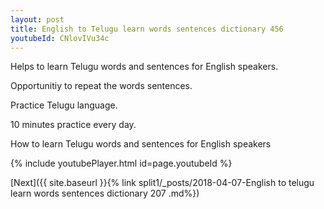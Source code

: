 ```yaml
---
layout: post
title: English to Telugu learn words sentences dictionary 456 
youtubeId: CNlovIVu34c
---
```

 
 
Helps to learn Telugu words and sentences for English speakers.

Opportunitiy to repeat the words sentences. 

Practice Telugu language. 
 
10 minutes practice every day. 
 
How to learn Telugu words and sentences for English speakers 
 
{% include youtubePlayer.html id=page.youtubeId %}
 
 
[Next]({{ site.baseurl }}{% link  split1/_posts/2018-04-07-English to telugu learn words sentences dictionary 207 .md%})
 
